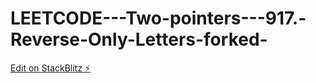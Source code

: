 # LEETCODE---Two-pointers---917.-Reverse-Only-Letters-forked-

[Edit on StackBlitz ⚡️](https://stackblitz.com/edit/js-7pfisg)